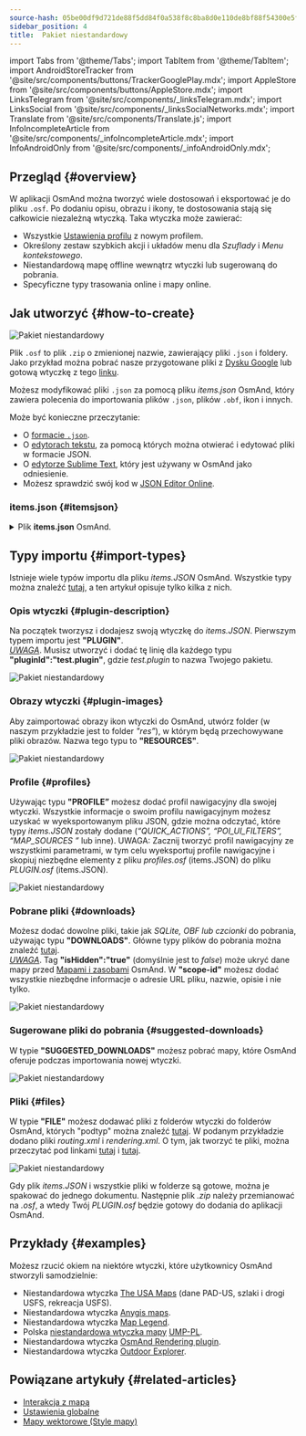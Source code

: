 ```yaml
---
source-hash: 05be00df9d721de88f5dd84f0a538f8c8ba8d0e110de8bf88f54300e5f72b004
sidebar_position: 4
title:  Pakiet niestandardowy
---
```

import Tabs from '@theme/Tabs';
import TabItem from '@theme/TabItem';
import AndroidStoreTracker from '@site/src/components/buttons/TrackerGooglePlay.mdx';
import AppleStore from '@site/src/components/buttons/AppleStore.mdx';
import LinksTelegram from '@site/src/components/_linksTelegram.mdx';
import LinksSocial from '@site/src/components/_linksSocialNetworks.mdx';
import Translate from '@site/src/components/Translate.js';
import InfoIncompleteArticle from '@site/src/components/_infoIncompleteArticle.mdx';
import InfoAndroidOnly from '@site/src/components/_infoAndroidOnly.mdx';



## Przegląd {#overview}

W aplikacji OsmAnd można tworzyć wiele dostosowań i eksportować je do pliku `.osf`. Po dodaniu opisu, obrazu i ikony, te dostosowania stają się całkowicie niezależną wtyczką. Taka wtyczka może zawierać:

- Wszystkie [Ustawienia profilu](../personal/profiles.md) z nowym profilem.
- Określony zestaw szybkich akcji i układów menu dla *Szuflady* i *Menu kontekstowego*.
- Niestandardową mapę offline wewnątrz wtyczki lub sugerowaną do pobrania.
- Specyficzne typy trasowania online i mapy online.


## Jak utworzyć {#how-to-create}

![Pakiet niestandardowy](@site/static/img/plugins/custom/1.jpg)

Plik `.osf` to plik `.zip` o zmienionej nazwie, zawierający pliki `.json` i foldery. Jako przykład można pobrać nasze przygotowane pliki z [Dysku Google](https://drive.google.com/drive/folders/1wDPGThkdRi9_3UrCKROgt49qi-1gM6jk?usp=sharing) lub gotową wtyczkę z tego [linku](https://drive.google.com/open?id=1efZ01uAIL27aTQLLoTl8KYH-ts_WSRSe).  

Możesz modyfikować pliki `.json` za pomocą pliku *items.json* OsmAnd, który zawiera polecenia do importowania plików `.json`, plików `.obf`, ikon i innych.

Może być konieczne przeczytanie:

- O [formacie `.json`](https://en.wikipedia.org/wiki/JSON).
- O [edytorach tekstu](https://en.wikipedia.org/wiki/List_of_text_editors), za pomocą których można otwierać i edytować pliki w formacie JSON.
- O [edytorze Sublime Text](https://en.wikipedia.org/wiki/Sublime_Text), który jest używany w OsmAnd jako odniesienie.
- Możesz sprawdzić swój kod w [JSON Editor Online](https://jsoneditoronline.org/).


### items.json {#itemsjson}

<details>
<summary> Plik <b>items.json</b> OsmAnd. </summary> 

```
{
   "version":1,
   "items":[

      {
         "type":"PLUGIN",
         "pluginId":"test.plugin",
         "version" : 1,
         "icon": {
             "" : "@plugin-id.png"
             
         },
         "image": {
             "" :"@plugin-image.webp"
         },
         "name":{
            "":"Testowa wtyczka",
            "ru":"Testowa wtyczka: język RU"
         },
         "description":{
            "":"Ten pakiet jest pakietem testowym i wyświetla informacje testowe.",
            "ru":"Ten pakiet jest pakietem testowym i wyświetla informacje testowe. Język RU."
         }
      },

      {
         "type":"RESOURCES",
         "pluginId":"test.plugin",
         "file":"res"
      },


      {
         "type":"DOWNLOADS",
         "pluginId":"test.plugin",
         "items":[
            {
               "path":"test",
               "name":{
                  "":"Moje mapy offline",
                  "ru":"RU: Moje mapy offline"
               },
               "icon":{
                  "":"ic_world_globe_dark"
               },
               "header-color":"#002E64",
               "description":{
                  "text":{
                     "":"Ten pakiet to zbiór źródeł map online i offline różnego typu.",
                     "ru":"RU: Ten pakiet to zbiór źródeł map online i offline różnego typu."
                  },
                  "button":[
                     {
                        "":"Czat Telegram OsmAnd",
                        "url":"https:\/\/t.me\/OsmAndMaps"
                     }
                  ]
               }
            },
            {
               "scope-id":"offline-maps",
               "path":"test/Waterway",
               "header-color":"#002E64",
               "name":{
                  "":"Droga wodna",
                  "ru":"RU: droga wodna"
               },
               "icon":{
                  "":"ic_world_globe_dark"
               },
               "items":[
                  {
                     "name":{
                        "":"Mapa offline dróg wodnych SA",
                        "ru":"RU: Mapa offline dróg wodnych SA"
                     },
                     "filename":"waterway.obf.zip",
                     "type":"map",
                     "isHidden":"true",
                     "timestamp":1582994500,
                     "containerSize":28195301,
                     "contentSize":28195301,
                     "description":{
                        "text":{
                           "":"Min. powiększenie: 0<br />Maks. powiększenie: 19<br />Kraje: SA",
                           "ru":"RU: Min. powiększenie: 0<br />Maks. powiększenie: 19<br />Kraje: SA"
                        },
                        "image":[
                           "https://drive.google.com/uc?id=16HjUHsSWNgeQI0bmuup9ohpyrg6rWkHH&export=download"
                        ]
                     },
                     "downloadurl":"https://drive.google.com/uc?id=10iP2VZexHtHC0QLhACZ1QoEy-duNN5Wg&export=download",
                     "firstsubname":{
                        "":"Droga wodna",
                        "ru":"RU: Droga wodna"
                     },
                     "secondsubname":{
                        "":"",
                        "ru":""
                     }
                }
           ]
        }] 
    },

      {
         "type":"PROFILE",
         "pluginId":"test.plugin",
         "file":"bicycle_test.json",
         "appMode":{
            "iconColor":"RED",
            "iconName":"ic_action_motorcycle_dark",
            "locIcon":"BENTLEY",
            "navIcon":"BENTLEY",
            "order":32,
            "parent":"bicycle",
            "stringKey":"bicycle_test",
            "userProfileName" : "Testowy prof."
         },
         "prefs" : {
            "drawer_logo": { "" : "@logo.png"},
            "drawer_url" : { "" : "https://osmand.net"},
            "drawer_items" : { "hidden" : ["dashboard"], "order" : ["map_markers", "my_places", "search"] },
            "context_menu_items" : {},
            "configure_map_items" : {},
            "route_service":"OSMAND",
            "renderer":"test-rendering.render.xml",
            "routing_profile":"routing-test.xml/test-car"
        }
      },

      {
         "type":"FILE",
         "pluginId":"test.plugin",
         "subtype" : "rendering_style",
         "file":"\/rendering\/test-rendering.render.xml"
      },

      {
         "type":"FILE",
         "pluginId":"test.plugin",
         "subtype" : "routing_config",
         "file":"\/routing\/routing-test.xml"
      },

      {
         "type":"SUGGESTED_DOWNLOADS",
         "pluginId":"test.plugin",
         "comment-1" : "search-type to latlon (najbliższy wg latlon), worldregion (wg granic, jeśli nazwa pasuje do downloadName worldRegion, tak jak w przypadku typów domyślnych), domyślnie porządek naturalny, limit znajduje pierwsze N elementów",
         "comment-2" : "predefiniowane scope-id to @type z indexes.xml map, srtm_map, road_map, wikimap, wikivoyage, hillshade, slope, fonts, voice, depth ",
         "comment-3" : "filtry nazw ignorują wielkość liter wg name.contains(filterName)",
         "items": [{
             "scope-id" : "test-downloads",
             "limit" : 1,
             "search-type" : "latlon"
         }, {
             "scope-id" : "road_map",
             "names" : [
                 "Poland_lesser-poland_europe_2.obf.zip", "netherlands_noord-holland_europe"]
         }, {
             "scope-id" : "wikimap",
             "search-type" : "worldregion"
         }]
      },

      {
         "type":"NAVIGATION_ICONS",
         "pluginId":"test.plugin",
         "items" : [{
            "locationIcon": {
                 "" : "@bentley-car.png"
            },
            "locationIconId": "BENTLEY", 
            "navigationIcon": {
                 "" : "@bentley-car-moving.png"
            },
            "navigationIconId": "BENTLEY"
         }]
      },
      
      {
         "type":"QUICK_ACTIONS",
         "pluginId":"test.plugin",
         "items": [{
            "name": "Testowa szybka akcja",
            "actionType": "osmbug.add",
            "params": "{\"dialog\":\"false\",\"message\":\"Message\"}"
          }]
      },

      {
         "type":"POI_UI_FILTERS",
         "pluginId":"test.plugin",
          "items": [{
                "name": "Testowe wyszukiwanie",
                "filterId": "test_search",
                "acceptedTypes": "{\"sustenance\":[\"bar\",\"alpine_hut\"]}"
            }]
      },

      {
         "type":"MAP_SOURCES",
         "pluginId":"test.plugin",
         "items": [{
            "sql": false,
            "name": "OsmAnd (test)",
            "minZoom": 1,
            "maxZoom": 19,
            "url": "https:\/\/tile.osmand.net\/hd\/{0}\/{1}\/{2}.png",
            "ellipsoid": false,
            "inverted_y": false,
            "timesupported": false,
            "expire": -1,
            "inversiveZoom": false,
            "ext": ".png",
            "tileSize": 512,
            "bitDensity": 8,
            "avgSize": 18000
        }]
      }
   ]
}

```

</details>


## Typy importu {#import-types}

Istnieje wiele typów importu dla pliku *items.JSON* OsmAnd. Wszystkie typy można znaleźć [tutaj](https://github.com/osmandapp/Osmand/blob/r3.7/OsmAnd/src/net/osmand/plus/settings/backend/SettingsHelper.java#L133), a ten artykuł opisuje tylko kilka z nich.

### Opis wtyczki {#plugin-description}

Na początek tworzysz i dodajesz swoją wtyczkę do *items.JSON*. Pierwszym typem importu jest **"PLUGIN"**.  
   *<u>UWAGA</u>*. Musisz utworzyć i dodać tę linię dla każdego typu **"pluginId":"test.plugin"**, gdzie *test.plugin* to nazwa Twojego pakietu.  

   ![Pakiet niestandardowy](@site/static/img/plugins/custom/2.jpg)

### Obrazy wtyczki {#plugin-images}

Aby zaimportować obrazy ikon wtyczki do OsmAnd, utwórz folder (w naszym przykładzie jest to folder *"res”*), w którym będą przechowywane pliki obrazów. Nazwa tego typu to **"RESOURCES"**.  

   ![Pakiet niestandardowy](@site/static/img/plugins/custom/4.jpg)


### Profile {#profiles}

Używając typu **"PROFILE”** możesz dodać profil nawigacyjny dla swojej wtyczki. Wszystkie informacje o swoim profilu nawigacyjnym możesz uzyskać w wyeksportowanym pliku JSON, gdzie można odczytać, które typy *items.JSON* zostały dodane (*“QUICK_ACTIONS”, “POI_UI_FILTERS”, “MAP_SOURCES ”* lub inne).
UWAGA: Zacznij tworzyć profil nawigacyjny ze wszystkimi parametrami, w tym celu wyeksportuj profile nawigacyjne i skopiuj niezbędne elementy z pliku *profiles.osf* (items.JSON) do pliku *PLUGIN.osf* (items.JSON).  

   ![Pakiet niestandardowy](@site/static/img/plugins/custom/6.jpg)

### Pobrane pliki {#downloads}

Możesz dodać dowolne pliki, takie jak *SQLite, OBF lub czcionki* do pobrania, używając typu **"DOWNLOADS"**. Główne typy plików do pobrania można znaleźć [tutaj](https://github.com/osmandapp/Osmand/blob/master/OsmAnd/src/net/osmand/plus/download/DownloadActivityType.java#L33).  
   *<u>UWAGA</u>*. Tag **"isHidden":"true"** (domyślnie jest to *false*) może ukryć dane mapy przed [Mapami i zasobami](../personal/maps-resources.md#local) OsmAnd. W **"scope-id"** możesz dodać wszystkie niezbędne informacje o adresie URL pliku, nazwie, opisie i nie tylko.  

   ![Pakiet niestandardowy](@site/static/img/plugins/custom/3.jpg)

### Sugerowane pliki do pobrania {#suggested-downloads}

W typie **"SUGGESTED_DOWNLOADS"** możesz pobrać mapy, które OsmAnd oferuje podczas importowania nowej wtyczki.  

   ![Pakiet niestandardowy](@site/static/img/plugins/custom/7.jpg)

### Pliki {#files}

 W typie **"FILE"** możesz dodawać pliki z folderów wtyczki do folderów OsmAnd, których "podtyp" można znaleźć [tutaj](https://github.com/osmandapp/Osmand/blob/r3.7/OsmAnd/src/net/osmand/plus/settings/backend/SettingsHelper.java#L1312). W podanym przykładzie dodano pliki *routing.xml* i *rendering.xml*. O tym, jak tworzyć te pliki, można przeczytać pod linkami [tutaj](https://github.com/osmandapp/OsmAnd-resources/blob/master/routing/routing.xml) i [tutaj](https://github.com/osmandapp/OsmAnd-resources/tree/master/rendering_styles).  

   ![Pakiet niestandardowy](@site/static/img/plugins/custom/8.jpg)

Gdy plik *items.JSON* i wszystkie pliki w folderze są gotowe, można je spakować do jednego dokumentu. Następnie plik *.zip* należy przemianować na *.osf*, a wtedy Twój *PLUGIN.osf* będzie gotowy do dodania do aplikacji OsmAnd.


## Przykłady {#examples}

Możesz rzucić okiem na niektóre wtyczki, które użytkownicy OsmAnd stworzyli samodzielnie:

 - Niestandardowa wtyczka [The USA Maps](https://osmand.net/uploads/plugins/us.maps/2/us.maps-2.osf) (dane PAD-US, szlaki i drogi USFS, rekreacja USFS).
 - Niestandardowa wtyczka [Anygis maps](https://osmand.net/uploads/plugins/ru.anygis.plugin/2/ru.anygis.plugin-2.osf).
 - Niestandardowa wtyczka [Map Legend](https://osmand.net/uploads/plugins/legend.plugin/1/legend.plugin-1.osf).
 - Polska [niestandardowa wtyczka mapy](https://osmand.net/uploads/plugins/UMP_map.plugin/1/UMP_map.plugin-1.osf) [UMP-PL](https://ump.waw.pl/).
 - Niestandardowa wtyczka [OsmAnd Rendering plugin](https://osmand.net/uploads/plugins/osmand.rendering.plugin/1/osmand.rendering.plugin-1.osf).
 - Niestandardowa wtyczka [Outdoor Explorer](https://osmand.net/uploads/plugins/outdoor-explorer.plugin/1/outdoor-explorer.plugin-1.osf).


## Powiązane artykuły {#related-articles}

- [Interakcja z mapą](../../user/map/interact-with-map.md)
- [Ustawienia globalne](../../user/personal/global-settings.md)
- [Mapy wektorowe (Style mapy)](../../user/map/vector-maps.md)